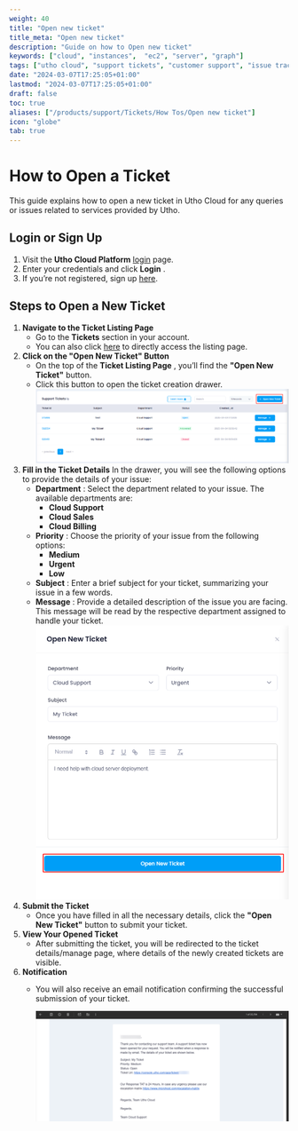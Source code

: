 ```yaml
---
weight: 40
title: "Open new ticket"
title_meta: "Open new ticket"
description: "Guide on how to Open new ticket"
keywords: ["cloud", "instances",  "ec2", "server", "graph"]
tags: ["utho cloud", "support tickets", "customer support", "issue tracking", "cloud helpdesk"]
date: "2024-03-07T17:25:05+01:00"
lastmod: "2024-03-07T17:25:05+01:00"
draft: false
toc: true
aliases: ["/products/support/Tickets/How Tos/Open new ticket"]
icon: "globe"
tab: true
---
```


# **How to Open a Ticket**

This guide explains how to open a new ticket in Utho Cloud for any queries or issues related to services provided by Utho.

## **Login or Sign Up**

1. Visit the **Utho Cloud Platform** [login](https://console.utho.com/login "Login") page.
2. Enter your credentials and click  **Login** .
3. If you’re not registered, sign up [here](https://console.utho.com/signup "Sign Up").

## **Steps to Open a New Ticket**

1. **Navigate to the Ticket Listing Page**
   * Go to the **Tickets** section in your account.
   * You can also click [here](https://console.utho.com/ticket "Tickets Listing Page") to directly access the listing page.
2. **Click on the "Open New Ticket" Button**
   * On the top of the  **Ticket Listing Page** , you’ll find the **"Open New Ticket"** button.
   * Click this button to open the ticket creation drawer.
     ![1743853562045](image/index/1743853562045.png)
3. **Fill in the Ticket Details**
   In the drawer, you will see the following options to provide the details of your issue:
   * **Department** : Select the department related to your issue. The available departments are:
     * **Cloud Support**
     * **Cloud Sales**
     * **Cloud Billing**
   * **Priority** : Choose the priority of your issue from the following options:
     * **Medium**
     * **Urgent**
     * **Low**
   * **Subject** : Enter a brief subject for your ticket, summarizing your issue in a few words.
   * **Message** : Provide a detailed description of the issue you are facing. This message will be read by the respective department assigned to handle your ticket.
     ![1743853827336](image/index/1743853827336.png)
4. **Submit the Ticket**
   * Once you have filled in all the necessary details, click the **"Open New Ticket"** button to submit your ticket.
5. **View Your Opened Ticket**
   * After submitting the ticket, you will be redirected to the ticket details/manage page, where details of the newly created tickets are visible.
6. **Notification**
   * You will also receive an email notification confirming the successful submission of your ticket.

     ![1743854596719](image/index/1743854596719.png)
